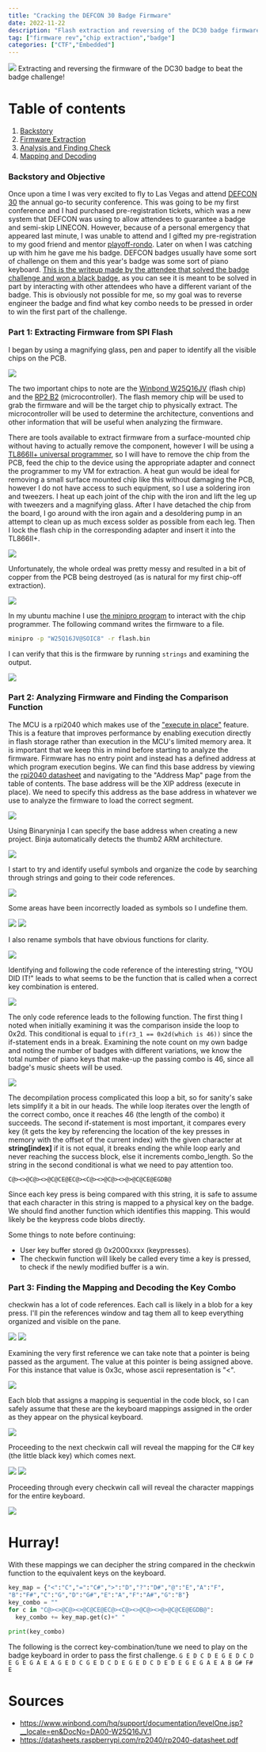 ```yaml
---
title: "Cracking the DEFCON 30 Badge Firmware"
date: 2022-11-22
description: "Flash extraction and reversing of the DC30 badge firmware."
tag: ["firmware rev","chip extraction","badge"]
categories: ["CTF","Embedded"]
---
```

<img src="/assets/posts/2022-11-22/Screenshot_7.png" /> 
Extracting and reversing the firmware of the DC30 badge to beat the badge challenge!
<!--more-->

# Table of contents 
1. [Backstory](#backstory) 
2. [Firmware Extraction](#extraction) 
3. [Analysis and Finding Check](#analysis) 
4. [Mapping and Decoding](#mapping) 

<a name="backstory"></a> 
### Backstory and Objective  
Once upon a time I was very excited to fly to Las Vegas and attend <a href="https://defcon.org/html/defcon-30/dc-30-index.html">DEFCON 30</a> the annual go-to security conference. This was going to be my first conference and I had purchased pre-registration tickets, which was a new system that DEFCON was using to allow attendees to guarantee a badge and semi-skip LINECON. However, because of a personal emergency that appeared last minute, I was unable to attend and I gifted my pre-registration to my good friend and mentor <a href="https://ctftime.org/user/3509">playoff-rondo</a>. Later on when I was catching up with him he gave me his badge. DEFCON badges usually have some sort of challenge on them and this year's badge was some sort of piano keyboard. <a href="https://github.com/Kybr-git/DC30-Badge-Challenge-Writeup/blob/main/README.md">This is the writeup made by the attendee that solved the badge challenge and won a black badge</a>, as you can see it is meant to be solved in part by interacting with other attendees who have a different variant of the badge. This is obviously not possible for me, so my goal was to reverse engineer the badge and find what key combo needs to be pressed in order to win the first part of the challenge. 
 
<a name="extraction"></a> 
### Part 1: Extracting Firmware from SPI Flash 
I began by using a magnifying glass, pen and paper to identify all the visible chips on the PCB.

<img src="/assets/posts/2022-11-22/Screenshot_1.png" /> 

The two important chips to note are the <a href="https://www.winbond.com/hq/product/code-storage-flash-memory/serial-nor-flash/?__locale=en&partNo=W25Q16JV">Winbond W25Q16JV</a> (flash chip) and the <a href="https://thepihut.com/products/raspberry-pi-rp2040-microcontroller">RP2 B2</a> (microcontroller). The flash memory chip will be used to grab the firmware and will be the target chip to physically extract. The microcontroller will be used to determine the architecture, conventions and other information that will be useful when analyzing the firmware. 
 
There are tools available to extract firmware from a surface-mounted chip without having to actually remove the component, however I will be using a <a href="https://www.aliexpress.us/item/2251832631316605.html?spm=a2g0o.ppclist.product.2.42fduQgFuQgFn0&pdp_npi=2%40dis%21USD%21US%20%248.25%21%248.00%21%21%21%21%21%402101c84a16691420847026788ea9a4%2112000018677635870%21btf&_t=pvid%3A91be51b8-068b-46f5-ad65-2474e20aa1d4&afTraceInfo=32817631357__pc__pcBridgePPC__xxxxxx__1669142084&gatewayAdapt=glo2usa&_randl_shipto=US">TL866II+ universal programmer</a>, so I will have to remove the chip from the PCB, feed the chip to the device using the appropriate adapter and connect the programmer to my VM for extraction. A heat gun would be ideal for removing a small surface mounted chip like this without damaging the PCB, however I do not have access to such equipment, so I use a soldering iron and tweezers. I heat up each joint of the chip with the iron and lift the leg up with tweezers and a magnifying glass. After I have detached the chip from the board, I go around with the iron again and a desoldering pump in an attempt to clean up as much excess solder as possible from each leg. Then I lock the flash chip in the corresponding adapter and insert it into the TL866II+. 

<img src="/assets/posts/2022-11-22/Screenshot_2.png" /> 

Unfortunately, the whole ordeal was pretty messy and resulted in a bit of copper from the PCB being destroyed (as is natural for my first chip-off extraction). 

<img src="/assets/posts/2022-11-22/Screenshot_3.png" /> 

In my ubuntu machine I use <a href="https://gitlab.com/DavidGriffith/minipro/">the minipro program</a> to interact with the chip programmer. The following command writes the firmware to a file.  
```bash
minipro -p "W25Q16JV@SOIC8" -r flash.bin 
``` 
 
I can verify that this is the firmware by running `strings` and examining the output. 

<img src="/assets/posts/2022-11-22/Screenshot_4.png" /> 
 
<a name="analysis"></a> 
### Part 2: Analyzing Firmware and Finding the Comparison Function 
The MCU is a rpi2040 which makes use of the <a href="https://en.wikipedia.org/wiki/Execute_in_place">"execute in place"</a> feature. This is a feature that improves performance by enabling execution directly in flash storage rather than execution in the MCU's limited memory area. It is important that we keep this in mind before starting to analyze the firmware. Firmware has no entry point and instead has a defined address at which program execution begins. We can find this base address by viewing the <a href="https://datasheets.raspberrypi.com/rp2040/rp2040-datasheet.pdf">rpi2040 datasheet</a> and navigating to the "Address Map" page from the table of contents. The base address will be the XIP address (execute in place). We need to specify this address as the base address in whatever we use to analyze the firmware to load the correct segment. 

<img src="/assets/posts/2022-11-22/Screenshot_5.png" /> 
 
Using Binaryninja I can specify the base address when creating a new project. Binja automatically detects the thumb2 ARM architecture. 

<img src="/assets/posts/2022-11-22/Screenshot_6.png" /> 
 
I start to try and identify useful symbols and organize the code by searching through strings and going to their code references. 

<img src="/assets/posts/2022-11-22/Screenshot_7.png" /> 
 
Some areas have been incorrectly loaded as symbols so I undefine them. 

<img src="/assets/posts/2022-11-22/Screenshot_8.png" /> 

<img src="/assets/posts/2022-11-22/Screenshot_9.png" /> 
 
I also rename symbols that have obvious functions for clarity. 

<img src="/assets/posts/2022-11-22/Screenshot_10.png" /> 
 
Identifying and following the code reference of the interesting string, "YOU DID IT!" leads to what seems to be the function that is called when a correct key combination is entered. 

<img src="/assets/posts/2022-11-22/Screenshot_11.png" /> 
 
The only code reference leads to the following function. The first thing I noted when initially examining it was the comparison inside the loop to 0x2d. This conditional is equal to `if(r3_1 == 0x2d(which is 46))` since the if-statement ends in a break. Examining the note count on my own badge and noting the number of badges with different variations, we know the total number of piano keys that make-up the passing combo is 46, since all badge's music sheets will be used. 

<img src="/assets/posts/2022-11-22/Screenshot_12.png" /> 
 
The decompilation process complicated this loop a bit, so for sanity's sake lets simplify it a bit in our heads. The while loop iterates over the length of the correct combo, once it reaches 46 (the length of the combo) it succeeds. The second if-statement is most important, it compares every key (it gets the key by referencing the location of the key presses in memory with the offset of the current index) with the given character at **string[index]** if it is not equal, it breaks ending the while loop early and never reaching the success block, else it increments combo_length. So the string in the second conditional is what we need to pay attention too. 
 
`C@><>@C@><>@C@CE@EC@><C@><>@C@><>@>@C@CE@EGDB@` 
 
Since each key press is being compared with this string, it is safe to assume that each character in this string is mapped to a physical key on the badge. We should find another function which identifies this mapping. This would likely be the keypress code blobs directly. 
 
Some things to note before continuing: 
- User key buffer stored @ 0x2000xxxx (keypresses). 
- The checkwin function will likely be called every time a key is pressed, to check if the newly modified buffer is a win. 
 
<a name="mapping"></a> 
### Part 3: Finding the Mapping and Decoding the Key Combo 
checkwin has a lot of code references. Each call is likely in a blob for a key press. I'll pin the references window and tag them all to keep everything organized and visible on the pane. 

<img src="/assets/posts/2022-11-22/Screenshot_13.png" /> 

<img src="/assets/posts/2022-11-22/Screenshot_14.png" /> 
 
Examining the very first reference we can take note that a pointer is being passed as the argument. The value at this pointer is being assigned above. For this instance that value is 0x3c, whose ascii representation is "<". 

<img src="/assets/posts/2022-11-22/Screenshot_15.png" /> 
 
Each blob that assigns a mapping is sequential in the code block, so I can safely assume that these are the keyboard mappings assigned in the order as they appear on the physical keyboard. 

<img src="/assets/posts/2022-11-22/Screenshot_16.png" /> 
 
Proceeding to the next checkwin call will reveal the mapping for the C# key (the little black key) which comes next. 

<img src="/assets/posts/2022-11-22/Screenshot_17.png" /> 

<img src="/assets/posts/2022-11-22/Screenshot_18.png" /> 
 
Proceeding through every checkwin call will reveal the character mappings for the entire keyboard. 

<img src="/assets/posts/2022-11-22/Screenshot_19.png" /> 
 
# Hurray! 
 
With these mappings we can decipher the string compared in the checkwin function to the equivalent keys on the keyboard. 
```python
key_map = {"<":"C","=":"C#",">":"D","?":"D#","@":"E","A":"F", 
"B":"F#","C":"G","D":"G#","E":"A","F":"A#","G":"B"} 
key_combo = "" 
for c in "C@><>@C@><>@C@CE@EC@><C@><>@C@><>@>@C@CE@EGDB@": 
  key_combo += key_map.get(c)+" " 
 
print(key_combo) 
``` 
 
The following is the correct key-combination/tune we need to play on the badge keyboard in order to pass the first challenge. 
`G E D C D E G E D C D E G E G A E A G E D C G E D C D E G E D C D E D E G E G A E A B G# F# E` 
 
 
# Sources 
- <a href="https://www.winbond.com/hq/support/documentation/levelOne.jsp?__locale=en&DocNo=DA00-W25Q16JV.1">https://www.winbond.com/hq/support/documentation/levelOne.jsp?__locale=en&DocNo=DA00-W25Q16JV.1</a> 
- <a href="https://datasheets.raspberrypi.com/rp2040/rp2040-datasheet.pdf">https://datasheets.raspberrypi.com/rp2040/rp2040-datasheet.pdf</a> 
